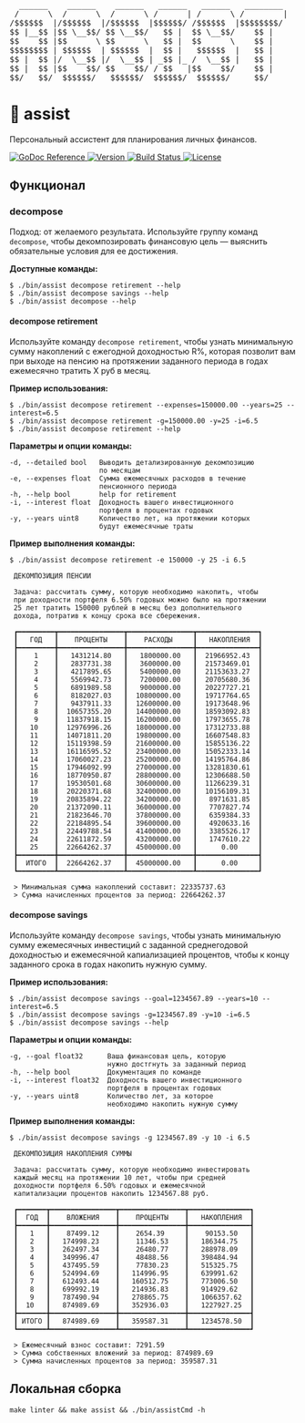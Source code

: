 <pre>
  ______    ______    ______   ______   ______   ________  
 /      \  /      \  /      \ /      | /      \ /        |
/$$$$$$  |/$$$$$$  |/$$$$$$  |$$$$$$/ /$$$$$$  |$$$$$$$$/  
$$ |__$$ |$$ \__$$/ $$ \__$$/   $$ |  $$ \__$$/    $$ |    
$$    $$ |$$      \ $$      \   $$ |  $$      \    $$ |    
$$$$$$$$ | $$$$$$  | $$$$$$  |  $$ |   $$$$$$  |   $$ |    
$$ |  $$ |/  \__$$ |/  \__$$ | _$$ |_ /  \__$$ |   $$ |    
$$ |  $$ |$$    $$/ $$    $$/ / $$   |$$    $$/    $$ |    
$$/   $$/  $$$$$$/   $$$$$$/  $$$$$$/  $$$$$$/     $$/
</pre>

# 💸 assist
    
Персональный ассистент для планирования личных финансов.

<p>
    <a href="https://pkg.go.dev/github.com/alexeykhan/assist">
        <img src="https://img.shields.io/badge/pkg.go.dev-reference-00ADD8?logo=go&logoColor=white" alt="GoDoc Reference">
    </a>
    <a href="https://pkg.go.dev/github.com/alexeykhan/assist">
        <img src="https://img.shields.io/badge/version-0.1.0-00ADD8&logoColor=white" alt="Version">
    </a>
    <a href="https://github.com/alexeykhan/amocrm">
        <img src="https://img.shields.io/badge/build-passes-success" alt="Build Status">
    </a>
    <a href="https://github.com/alexeykhan/assist/blob/master/LICENSE.md">
        <img src="https://img.shields.io/badge/licence-MIT-success" alt="License">
    </a>
</p>

## Функционал

### decompose

Подход: от желаемого результата. Используйте группу команд `decompose`, чтобы 
декомпозировать финансовую цель — выяснить обязательные условия для ее достижения.

<b>Доступные команды:</b>

```
$ ./bin/assist decompose retirement --help
$ ./bin/assist decompose savings --help
$ ./bin/assist decompose --help
```

#### decompose retirement

Используйте команду `decompose retirement`, чтобы узнать минимальную сумму накоплений
с ежегодной доходностью R%, которая позволит вам при выходе на пенсию на протяжении
заданного периода в годах ежемесячно тратить X руб в месяц.

<b>Пример использования:</b>

```
$ ./bin/assist decompose retirement --expenses=150000.00 --years=25 --interest=6.5
$ ./bin/assist decompose retirement -g=150000.00 -y=25 -i=6.5
$ ./bin/assist decompose retirement --help
```

<b>Параметры и опции команды:</b>

```
-d, --detailed bool   Выводить детализированную декомпозицию  
                      по месяцам
-e, --expenses float  Сумма ежемесячных расходов в течение    
                      пенсионного периода
-h, --help bool       help for retirement
-i, --interest float  Доходность вашего инвестиционного       
                      портфеля в процентах годовых
-y, --years uint8     Количество лет, на протяжении которых   
                      будут ежемесячные траты
```

<b>Пример выполнения команды:</b>

```
$ ./bin/assist decompose retirement -e 150000 -y 25 -i 6.5

 ДЕКОМПОЗИЦИЯ ПЕНСИИ

 Задача: рассчитать сумму, которую необходимо накопить, чтобы
 при доходности портфеля 6.50% годовых можно было на протяжении
 25 лет тратить 150000 рублей в месяц без дополнительного
 дохода, потратив к концу срока все сбережения.

 ┏━━━━━━━━━┳━━━━━━━━━━━━━━━━┳━━━━━━━━━━━━━━━━┳━━━━━━━━━━━━━━━┓
 ┃   ГОД   ┃    ПРОЦЕНТЫ    ┃    РАСХОДЫ     ┃   НАКОПЛЕНИЯ  ┃
 ┣━━━━━━━━━╋━━━━━━━━━━━━━━━━╋━━━━━━━━━━━━━━━━╋━━━━━━━━━━━━━━━┫
 ┃    1    ┃   1431214.80   ┃   1800000.00   ┃  21966952.43  ┃
 ┃    2    ┃   2837731.38   ┃   3600000.00   ┃  21573469.01  ┃
 ┃    3    ┃   4217895.65   ┃   5400000.00   ┃  21153633.27  ┃
 ┃    4    ┃   5569942.73   ┃   7200000.00   ┃  20705680.36  ┃
 ┃    5    ┃   6891989.58   ┃   9000000.00   ┃  20227727.21  ┃
 ┃    6    ┃   8182027.03   ┃  10800000.00   ┃  19717764.65  ┃
 ┃    7    ┃   9437911.33   ┃  12600000.00   ┃  19173648.96  ┃
 ┃    8    ┃  10657355.20   ┃  14400000.00   ┃  18593092.83  ┃
 ┃    9    ┃  11837918.15   ┃  16200000.00   ┃  17973655.78  ┃
 ┃   10    ┃  12976996.26   ┃  18000000.00   ┃  17312733.88  ┃
 ┃   11    ┃  14071811.20   ┃  19800000.00   ┃  16607548.83  ┃
 ┃   12    ┃  15119398.59   ┃  21600000.00   ┃  15855136.22  ┃
 ┃   13    ┃  16116595.52   ┃  23400000.00   ┃  15052333.14  ┃
 ┃   14    ┃  17060027.23   ┃  25200000.00   ┃  14195764.86  ┃
 ┃   15    ┃  17946092.99   ┃  27000000.00   ┃  13281830.61  ┃
 ┃   16    ┃  18770950.87   ┃  28800000.00   ┃  12306688.50  ┃
 ┃   17    ┃  19530501.68   ┃  30600000.00   ┃  11266239.31  ┃
 ┃   18    ┃  20220371.68   ┃  32400000.00   ┃  10156109.31  ┃
 ┃   19    ┃  20835894.22   ┃  34200000.00   ┃   8971631.85  ┃
 ┃   20    ┃  21372090.11   ┃  36000000.00   ┃   7707827.74  ┃
 ┃   21    ┃  21823646.70   ┃  37800000.00   ┃   6359384.33  ┃
 ┃   22    ┃  22184895.54   ┃  39600000.00   ┃   4920633.16  ┃
 ┃   23    ┃  22449788.54   ┃  41400000.00   ┃   3385526.17  ┃
 ┃   24    ┃  22611872.59   ┃  43200000.00   ┃   1747610.22  ┃
 ┃   25    ┃  22664262.37   ┃  45000000.00   ┃      0.00     ┃
 ┣━━━━━━━━━╋━━━━━━━━━━━━━━━━╋━━━━━━━━━━━━━━━━╋━━━━━━━━━━━━━━━┫
 ┃  ИТОГО  ┃  22664262.37   ┃  45000000.00   ┃      0.00     ┃
 ┗━━━━━━━━━┻━━━━━━━━━━━━━━━━┻━━━━━━━━━━━━━━━━┻━━━━━━━━━━━━━━━┛

 > Минимальная сумма накоплений составит: 22335737.63
 > Сумма начисленных процентов за период: 22664262.37
```

#### decompose savings

Используйте команду `decompose savings`, чтобы узнать минимальную сумму ежемесячных
инвестиций с заданной среднегодовой доходностью и ежемесячной капиализацией процентов,
чтобы к концу заданного срока в годах накопить нужную сумму.

<b>Пример использования:</b>

```
$ ./bin/assist decompose savings --goal=1234567.89 --years=10 --interest=6.5
$ ./bin/assist decompose savings -g=1234567.89 -y=10 -i=6.5
$ ./bin/assist decompose savings --help
```

<b>Параметры и опции команды:</b>

```
-g, --goal float32      Ваша финансовая цель, которую     
                        нужно достгнуть за заданный период
-h, --help bool         Документация по команде
-i, --interest float32  Доходность вашего инвестиционного
                        портфеля в процентах годовых
-y, --years uint8       Количество лет, за которое        
                        необходимо накопить нужную сумму
```

<b>Пример выполнения команды:</b>

```
$ ./bin/assist decompose savings -g 1234567.89 -y 10 -i 6.5

 ДЕКОМПОЗИЦИЯ НАКОПЛЕНИЯ СУММЫ

 Задача: рассчитать сумму, которую необходимо инвестировать
 каждый месяц на протяжении 10 лет, чтобы при средней
 доходности портфеля 6.50% годовых и ежемесячной
 капитализации процентов накопить 1234567.88 руб.

 ┏━━━━━━━┳━━━━━━━━━━━━━━━━┳━━━━━━━━━━━━━━━━┳━━━━━━━━━━━━━━━┓
 ┃  ГОД  ┃    ВЛОЖЕНИЯ    ┃    ПРОЦЕНТЫ    ┃   НАКОПЛЕНИЯ  ┃
 ┣━━━━━━━╋━━━━━━━━━━━━━━━━╋━━━━━━━━━━━━━━━━╋━━━━━━━━━━━━━━━┫
 ┃   1   ┃    87499.12    ┃    2654.39     ┃    90153.50   ┃
 ┃   2   ┃   174998.23    ┃    11346.53    ┃   186344.75   ┃
 ┃   3   ┃   262497.34    ┃    26480.77    ┃   288978.09   ┃
 ┃   4   ┃   349996.47    ┃    48488.56    ┃   398484.94   ┃
 ┃   5   ┃   437495.59    ┃    77830.23    ┃   515325.75   ┃
 ┃   6   ┃   524994.69    ┃   114996.95    ┃   639991.62   ┃
 ┃   7   ┃   612493.44    ┃   160512.75    ┃   773006.50   ┃
 ┃   8   ┃   699992.19    ┃   214936.83    ┃   914929.62   ┃
 ┃   9   ┃   787490.94    ┃   278865.75    ┃   1066357.62  ┃
 ┃  10   ┃   874989.69    ┃   352936.03    ┃   1227927.25  ┃
 ┣━━━━━━━╋━━━━━━━━━━━━━━━━╋━━━━━━━━━━━━━━━━╋━━━━━━━━━━━━━━━┫
 ┃ ИТОГО ┃   874989.69    ┃   359587.31    ┃   1234578.50  ┃
 ┗━━━━━━━┻━━━━━━━━━━━━━━━━┻━━━━━━━━━━━━━━━━┻━━━━━━━━━━━━━━━┛

 > Ежемесячный взнос составит: 7291.59
 > Сумма собственных вложений за период: 874989.69
 > Сумма начисленных процентов за период: 359587.31
```

## Локальная сборка

`make linter && make assist && ./bin/assistCmd -h`
